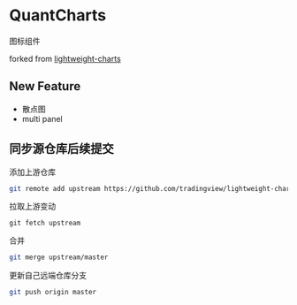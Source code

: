 # QuantCharts

图标组件

forked from [lightweight-charts](https://github.com/tradingview/lightweight-charts)

## New Feature

* 散点图
* multi panel

## 同步源仓库后续提交

添加上游仓库

```bash
git remote add upstream https://github.com/tradingview/lightweight-charts
```

拉取上游变动

```base
git fetch upstream
```

合并

```bash
git merge upstream/master
```

更新自己远端仓库分支

```bash
git push origin master
```
